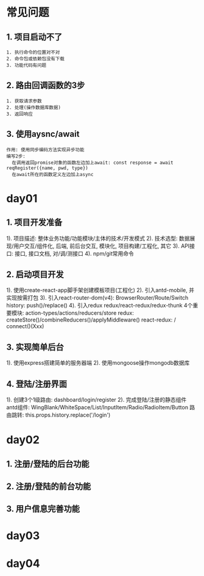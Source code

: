 # 常见问题
## 1. 项目启动不了
    1. 执行命令的位置对不对
    2. 命令包或依赖包没有下载
    3. 功能代码有问题
## 2. 路由回调函数的3步
    1. 获取请求参数
    2. 处理(操作数据库数据)
    3. 返回响应
## 3. 使用aysnc/await
    作用: 使用同步编码方法实现异步功能
    编写2步:
      在调用返回promise对象的函数左边加上await: const response = await reqRegister({name, pwd, type})
      在await所在的函数定义左边加上async
      

# day01
## 1. 项目开发准备
  1). 项目描述: 整体业务功能/功能模块/主体的技术/开发模式
  2). 技术选型: 数据展现/用户交互/组件化, 后端, 前后台交互, 模块化, 项目构建/工程化, 其它
  3). API接口: 接口, 接口文档, 对/调/测接口
  4). npm/git常用命令

## 2. 启动项目开发
  1). 使用create-react-app脚手架创建模板项目(工程化)
  2). 引入antd-mobile, 并实现按需打包
  3). 引入react-router-dom(v4): 
      BrowserRouter/Route/Switch
      history: push()/replace()
  4). 引入redux
      redux/react-redux/redux-thunk
      4个重要模块: action-types/actions/reducers/store
      redux: createStore()/combineReducers()/applyMiddleware()
      react-redux: <Provider store={store}> / connect()(Xxx)

## 3. 实现简单后台
   1). 使用express搭建简单的服务器端
   2). 使用mongoose操作mongodb数据库
   
## 4. 登陆/注册界面
   1). 创建3个1级路由: dashboard/login/register
   2). 完成登陆/注册的静态组件
      antd组件: WingBlank/WhiteSpace/List/InputItem/Radio/RadioItem/Button
      路由跳转: this.props.history.replace('/login')

# day02
## 1. 注册/登陆的后台功能
## 2. 注册/登陆的前台功能
## 3. 用户信息完善功能

# day03


# day04






